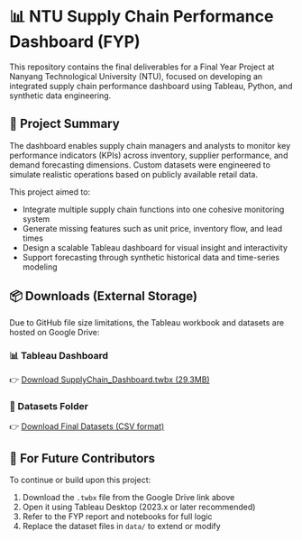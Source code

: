 # 📊 NTU Supply Chain Performance Dashboard (FYP)

This repository contains the final deliverables for a Final Year Project at Nanyang Technological University (NTU), focused on developing an integrated supply chain performance dashboard using Tableau, Python, and synthetic data engineering.

## 📌 Project Summary

The dashboard enables supply chain managers and analysts to monitor key performance indicators (KPIs) across inventory, supplier performance, and demand forecasting dimensions. Custom datasets were engineered to simulate realistic operations based on publicly available retail data.

This project aimed to:
- Integrate multiple supply chain functions into one cohesive monitoring system
- Generate missing features such as unit price, inventory flow, and lead times
- Design a scalable Tableau dashboard for visual insight and interactivity
- Support forecasting through synthetic historical data and time-series modeling

## 📦 Downloads (External Storage)

Due to GitHub file size limitations, the Tableau workbook and datasets are hosted on Google Drive:

### 📊 Tableau Dashboard  
👉 [Download SupplyChain_Dashboard.twbx (29.3MB)](https://drive.google.com/drive/folders/1_GIpjb5fXaE6AlTpD8DCemjR-KIklaKO?usp=drive_link)

### 📁 Datasets Folder  
👉 [Download Final Datasets (CSV format)](https://drive.google.com/drive/folders/1XC5paauSK6CJcGdO856IuOSmMmyM_j8O?usp=drive_link)


## 🔄 For Future Contributors

To continue or build upon this project:

1. Download the `.twbx` file from the Google Drive link above
2. Open it using Tableau Desktop (2023.x or later recommended)
3. Refer to the FYP report and notebooks for full logic
4. Replace the dataset files in `data/` to extend or modify

